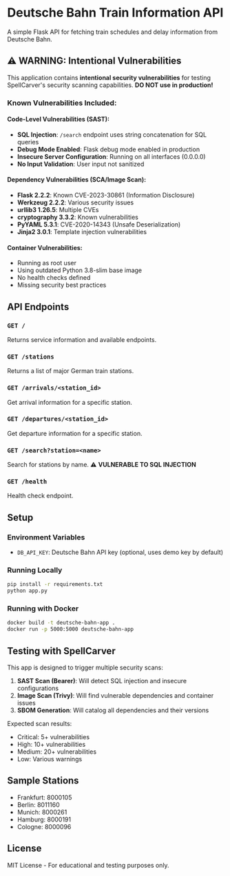 # Deutsche Bahn Train Information API

A simple Flask API for fetching train schedules and delay information from Deutsche Bahn.

## ⚠️ WARNING: Intentional Vulnerabilities

This application contains **intentional security vulnerabilities** for testing SpellCarver's security scanning capabilities. **DO NOT use in production!**

### Known Vulnerabilities Included:

#### Code-Level Vulnerabilities (SAST):
- **SQL Injection**: `/search` endpoint uses string concatenation for SQL queries
- **Debug Mode Enabled**: Flask debug mode enabled in production
- **Insecure Server Configuration**: Running on all interfaces (0.0.0.0)
- **No Input Validation**: User input not sanitized

#### Dependency Vulnerabilities (SCA/Image Scan):
- **Flask 2.2.2**: Known CVE-2023-30861 (Information Disclosure)
- **Werkzeug 2.2.2**: Various security issues
- **urllib3 1.26.5**: Multiple CVEs
- **cryptography 3.3.2**: Known vulnerabilities
- **PyYAML 5.3.1**: CVE-2020-14343 (Unsafe Deserialization)
- **Jinja2 3.0.1**: Template injection vulnerabilities

#### Container Vulnerabilities:
- Running as root user
- Using outdated Python 3.8-slim base image
- No health checks defined
- Missing security best practices

## API Endpoints

### `GET /`
Returns service information and available endpoints.

### `GET /stations`
Returns a list of major German train stations.

### `GET /arrivals/<station_id>`
Get arrival information for a specific station.

### `GET /departures/<station_id>`
Get departure information for a specific station.

### `GET /search?station=<name>`
Search for stations by name. ⚠️ **VULNERABLE TO SQL INJECTION**

### `GET /health`
Health check endpoint.

## Setup

### Environment Variables
- `DB_API_KEY`: Deutsche Bahn API key (optional, uses demo key by default)

### Running Locally
```bash
pip install -r requirements.txt
python app.py
```

### Running with Docker
```bash
docker build -t deutsche-bahn-app .
docker run -p 5000:5000 deutsche-bahn-app
```

## Testing with SpellCarver

This app is designed to trigger multiple security scans:

1. **SAST Scan (Bearer)**: Will detect SQL injection and insecure configurations
2. **Image Scan (Trivy)**: Will find vulnerable dependencies and container issues
3. **SBOM Generation**: Will catalog all dependencies and their versions

Expected scan results:
- Critical: 5+ vulnerabilities
- High: 10+ vulnerabilities
- Medium: 20+ vulnerabilities
- Low: Various warnings

## Sample Stations

- Frankfurt: 8000105
- Berlin: 8011160
- Munich: 8000261
- Hamburg: 8000191
- Cologne: 8000096

## License

MIT License - For educational and testing purposes only.
